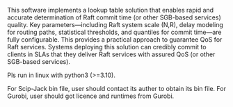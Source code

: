 This software implements a lookup table solution that enables rapid and accurate determination of Raft commit time (or other SGB-based services) quality. Key parameters—including Raft system scale (N,R), delay modeling for routing paths, statistical thresholds, and quantiles for commit time—are fully configurable. This provides a practical approach to guarantee QoS for Raft services. Systems deploying this solution can credibly commit to clients in SLAs that they deliver Raft services with assured QoS (or other SGB-based services).

Pls run in linux with python3 (>=3.10). 

For Scip-Jack bin file, user should contact its auther to obtain its bin file.
For Gurobi, user should got licence and runtimes from Gurobi.
